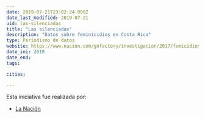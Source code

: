 ```yaml
---
date: 2019-07-21T23:02:24.000Z
date_last_modified: 2019-07-21
uid: las-silenciadas
title: "Las silenciadas"
description: "Datos sobre feminicidios en Costa Rica"
type: Periodismo de datos
website: https://www.nacion.com/gnfactory/investigacion/2017/femicidios/index.html?pk_vid=1df25f77c21d28271521677803f2623d
date_ini: 2018
date_end: 
tags:

cities: 

---
```


Esta iniciativa fue realizada por:

- [La Nación](/i/la-nacion-cr.html)
